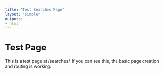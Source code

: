 ```yaml
---
title: "Test Searches Page"
layout: "simple"
outputs:
- html
---
```


# Test Page

This is a test page at /searches/. If you can see this, the basic page creation and routing is working.